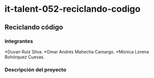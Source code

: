 # it-talent-052-reciclando-codigo
## Reciclando código

### Integrantes
*Duvan Ruíz Silva.
*Omar Andrés Mahecha Camargo.
*Mónica Lorena Bohórquez Cuevas.

### Descripción del proyecto
